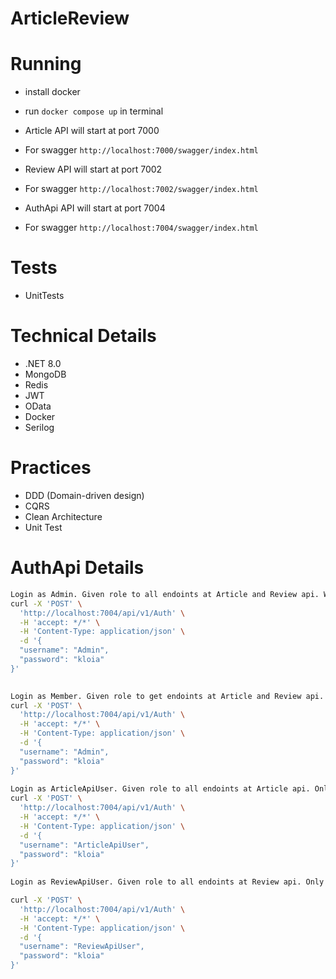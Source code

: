 # ArticleReview

# Running 

- install docker
- run `docker compose up` in terminal 

- Article API will start at port 7000
- For swagger `http://localhost:7000/swagger/index.html`

- Review API will start at port 7002
- For swagger `http://localhost:7002/swagger/index.html`

- AuthApi API will start at port 7004
- For swagger `http://localhost:7004/swagger/index.html`

# Tests
- UnitTests

# Technical Details
- .NET 8.0
- MongoDB
- Redis
- JWT
- OData
- Docker
- Serilog
 
# Practices
- DDD (Domain-driven design)
- CQRS
- Clean Architecture
- Unit Test


# AuthApi Details
```sh 
Login as Admin. Given role to all endoints at Article and Review api. Write-Read
curl -X 'POST' \
  'http://localhost:7004/api/v1/Auth' \
  -H 'accept: */*' \
  -H 'Content-Type: application/json' \
  -d '{
  "username": "Admin",
  "password": "kloia"
}'

 
Login as Member. Given role to get endoints at Article and Review api. Read Only
curl -X 'POST' \
  'http://localhost:7004/api/v1/Auth' \
  -H 'accept: */*' \
  -H 'Content-Type: application/json' \
  -d '{
  "username": "Admin",
  "password": "kloia"
}'
 
Login as ArticleApiUser. Given role to all endoints at Article api. Only Article Api
curl -X 'POST' \
  'http://localhost:7004/api/v1/Auth' \
  -H 'accept: */*' \
  -H 'Content-Type: application/json' \
  -d '{
  "username": "ArticleApiUser",
  "password": "kloia"
}'
 
Login as ReviewApiUser. Given role to all endoints at Review api. Only Review Api. Throw exception at Post endpoint, because not able to inner call to Article api.

curl -X 'POST' \
  'http://localhost:7004/api/v1/Auth' \
  -H 'accept: */*' \
  -H 'Content-Type: application/json' \
  -d '{
  "username": "ReviewApiUser",
  "password": "kloia"
}'


```